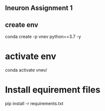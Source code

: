 ## Ineuron Assignment 1

## create env
conda create -p vnev python==3.7 -y

# activate env
conda activate vnev/

# Install equirement files
pip install -r requirements.txt